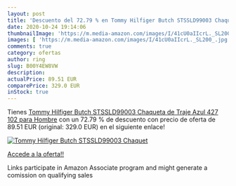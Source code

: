 ```yaml
---
layout: post
title: 'Descuento del 72.79 % en Tommy Hilfiger Butch STSSLD99003 Chaquet'
date: 2020-10-24 19:14:06
thumbnailImage: 'https://m.media-amazon.com/images/I/41cU0aIIcrL._SL200_.jpg'
images: [ 'https://m.media-amazon.com/images/I/41cU0aIIcrL._SL200_.jpg' ]
comments: true
category: ofertas
author: ring
slug: B00Y4EW8VW
description:
actualPrice: 89.51 EUR
comparePrice: 329.0 EUR
inStock: true
---
```


Tienes [Tommy Hilfiger Butch STSSLD99003 Chaqueta de Traje  Azul  427   102 para Hombre](https://www.amazon.es/dp/B00Y4EW8VW/?tag=tolees-21) con un 72.79 % de descuento con precio de oferta de 89.51 EUR (original: 329.0 EUR) en el siguiente enlace!

[![Tommy Hilfiger Butch STSSLD99003 Chaquet](https://m.media-amazon.com/images/I/41cU0aIIcrL._SL200_.jpg)](https://www.amazon.es/dp/B00Y4EW8VW/?tag=tolees-21)

[Accede a la oferta!!](https://www.amazon.es/dp/B00Y4EW8VW/?tag=tolees-21)

Links participate in Amazon Associate program and might generate a comission on qualifying sales


